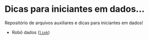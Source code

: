 # Dicas para iniciantes em dados...

Repositório de arquivos auxiliares e dicas para iniciantes em dados!

- Robô dados ([`link`](https://sites.google.com/view/alexsouza/home))
